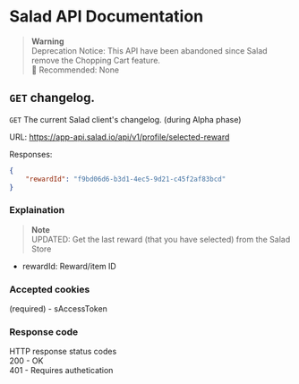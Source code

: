 # Salad API Documentation

> **Warning** <br>
> Deprecation Notice: This API have been abandoned since Salad remove the Chopping Cart feature. <br>
> 🔧 Recommended: None

## `GET` changelog.
`GET` The current Salad client's changelog. (during Alpha phase)

URL: https://app-api.salad.io/api/v1/profile/selected-reward

Responses:
```json
{
    "rewardId": "f9bd06d6-b3d1-4ec5-9d21-c45f2af83bcd"
}
```

### Explaination
> **Note** <br>
> UPDATED: Get the last reward (that you have selected) from the Salad Store
* rewardId: Reward/item ID

### Accepted cookies
(required) - sAccessToken

### Response code
HTTP response status codes <br>
200 - OK <br>
401 - Requires authetication